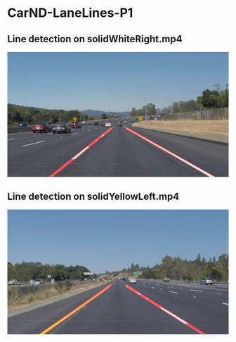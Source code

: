 # CarND-LaneLines-P1

## Line detection on solidWhiteRight.mp4
[![IMAGE ALT TEXT HERE](https://github.com/piliwilliam0306/Udacity-SDC/blob/master/CarND-LaneLines-P1/images_out/4.png)](https://www.youtube.com/watch?v=eMljE6bzFYQ&feature=youtu.be)


## Line detection on solidYellowLeft.mp4
[![IMAGE ALT TEXT HERE](https://github.com/piliwilliam0306/Udacity-SDC/blob/master/CarND-LaneLines-P1/images_out/1.png)](https://www.youtube.com/watch?v=rUTnK785_eM&feature=youtu.be)


